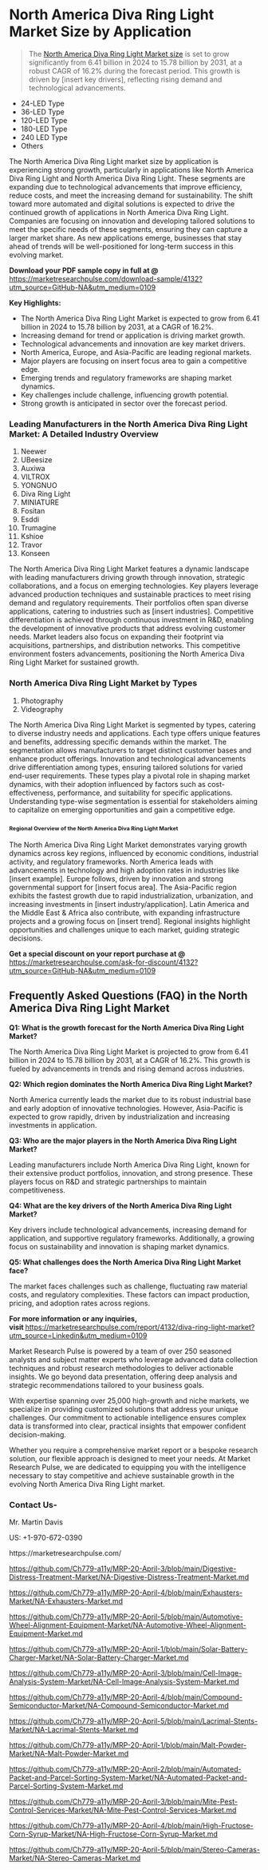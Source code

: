 <h1>North America Diva Ring Light Market&nbsp;Size by Application</h1><blockquote><p>The <a href="https://marketresearchpulse.com/download-sample/4132?utm_source=GitHub-NA&amp;utm_medium=0109">North America Diva Ring Light Market size</a> is set to grow significantly from 6.41 billion in 2024 to 15.78 billion by 2031, at a robust CAGR of 16.2% during the forecast period. This growth is driven by [insert key drivers], reflecting rising demand and technological advancements.</p></blockquote><ul><li>24-LED Type <li> 36-LED Type <li> 120-LED Type <li> 180-LED Type <li> 240 LED Type <li> Others</li></ul><p>The North America Diva Ring Light market size by application is experiencing strong growth, particularly in applications like North America Diva Ring Light and North America Diva Ring Light. These segments are expanding due to technological advancements that improve efficiency, reduce costs, and meet the increasing demand for sustainability. The shift toward more automated and digital solutions is expected to drive the continued growth of applications in North America Diva Ring Light. Companies are focusing on innovation and developing tailored solutions to meet the specific needs of these segments, ensuring they can capture a larger market share. As new applications emerge, businesses that stay ahead of trends will be well-positioned for long-term success in this evolving market.</p><p><strong>Download your PDF sample copy in full at @ </strong><a href="https://marketresearchpulse.com/download-sample/4132?utm_source=GitHub-NA&amp;utm_medium=0109">https://marketresearchpulse.com/download-sample/4132?utm_source=GitHub-NA&amp;utm_medium=0109</a></p><p><strong>Key Highlights: </strong></p><ul><li>The North America Diva Ring Light Market is expected to grow from 6.41 billion in 2024 to 15.78 billion by 2031, at a CAGR of 16.2%.</li><li>Increasing demand for trend or application is driving market growth.</li><li>Technological advancements and innovation are key market drivers.</li><li>North America, Europe, and Asia-Pacific are leading regional markets.</li><li>Major players are focusing on insert focus area to gain a competitive edge.</li><li>Emerging trends and regulatory frameworks are shaping market dynamics.</li><li>Key challenges include challenge, influencing growth potential.</li><li>Strong growth is anticipated in sector over the forecast period.</li></ul><h3>Leading Manufacturers in the North America Diva Ring Light Market: A Detailed Industry Overview</h3><ol><li>Neewer</li><li>UBeesize</li><li>Auxiwa</li><li>VILTROX</li><li>YONGNUO</li><li>Diva Ring Light</li><li>MINIATURE</li><li>Fositan</li><li>Esddi</li><li>Trumagine</li><li>Kshioe</li><li>Travor</li><li>Konseen</li></ol><div class="flex max-w-full flex-col flex-grow"><div class="min-h-8 text-message flex w-full flex-col items-end gap-2 whitespace-normal break-words [.text-message+&amp;]:mt-5" dir="auto" data-message-author-role="assistant" data-message-id="fd8432e4-4910-450d-b182-61b7bfb0a01f" data-message-model-slug="gpt-4o"><div class="flex w-full flex-col gap-1 empty:hidden first:pt-[3px]"><div class="markdown prose w-full break-words dark:prose-invert light"><p>The North America Diva Ring Light Market features a dynamic landscape with leading manufacturers driving growth through innovation, strategic collaborations, and a focus on emerging technologies. Key players leverage advanced production techniques and sustainable practices to meet rising demand and regulatory requirements. Their portfolios often span diverse applications, catering to industries such as [insert industries]. Competitive differentiation is achieved through continuous investment in R&amp;D, enabling the development of innovative products that address evolving customer needs. Market leaders also focus on expanding their footprint via acquisitions, partnerships, and distribution networks. This competitive environment fosters advancements, positioning the North America Diva Ring Light Market for sustained growth.</p></div></div></div></div><h3>North America Diva Ring Light Market by Types</h3><ol><li>Photography <li> Videography</li></ol><div class="flex max-w-full flex-col flex-grow"><div class="min-h-8 text-message flex w-full flex-col items-end gap-2 whitespace-normal break-words [.text-message+&amp;]:mt-5" dir="auto" data-message-author-role="assistant" data-message-id="084470be-0bb7-4664-bddf-5156b4f41249" data-message-model-slug="gpt-4o-mini"><div class="flex w-full flex-col gap-1 empty:hidden first:pt-[3px]"><div class="markdown prose w-full break-words dark:prose-invert light"><p>The North America Diva Ring Light Market is segmented by types, catering to diverse industry needs and applications. Each type offers unique features and benefits, addressing specific demands within the market. The segmentation allows manufacturers to target distinct customer bases and enhance product offerings. Innovation and technological advancements drive differentiation among types, ensuring tailored solutions for varied end-user requirements. These types play a pivotal role in shaping market dynamics, with their adoption influenced by factors such as cost-effectiveness, performance, and suitability for specific applications. Understanding type-wise segmentation is essential for stakeholders aiming to capitalize on emerging opportunities and gain a competitive edge.</p></div></div></div></div><h3><span style="font-size: 11px;">Regional Overview of the North America Diva Ring Light Market</span></h3><div class="flex max-w-full flex-col flex-grow"><div class="min-h-8 text-message flex w-full flex-col items-end gap-2 whitespace-normal break-words [.text-message+&amp;]:mt-5" dir="auto" data-message-author-role="assistant" data-message-id="e9038762-ce64-4e30-91c9-9bd413514231" data-message-model-slug="gpt-4o-mini"><div class="flex w-full flex-col gap-1 empty:hidden first:pt-[3px]"><div class="markdown prose w-full break-words dark:prose-invert light"><p>The North America Diva Ring Light Market demonstrates varying growth dynamics across key regions, influenced by economic conditions, industrial activity, and regulatory frameworks. North America leads with advancements in technology and high adoption rates in industries like [insert example]. Europe follows, driven by innovation and strong governmental support for [insert focus area]. The Asia-Pacific region exhibits the fastest growth due to rapid industrialization, urbanization, and increasing investments in [insert industry/application]. Latin America and the Middle East &amp; Africa also contribute, with expanding infrastructure projects and a growing focus on [insert trend]. Regional insights highlight opportunities and challenges unique to each market, guiding strategic decisions.</p></div></div></div></div><p><strong>Get a special discount on your report purchase at @ </strong><a href="https://marketresearchpulse.com/ask-for-discount/4132?utm_source=GitHub-NA&amp;utm_medium=0109">https://marketresearchpulse.com/ask-for-discount/4132?utm_source=GitHub-NA&amp;utm_medium=0109</a></p><h2>Frequently Asked Questions (FAQ) in the North America Diva Ring Light Market</h2><p><strong>Q1: What is the growth forecast for the North America Diva Ring Light Market?</strong></p><p>The North America Diva Ring Light Market is projected to grow from 6.41 billion in 2024 to 15.78 billion by 2031, at a CAGR of 16.2%. This growth is fueled by advancements in trends and rising demand across industries.</p><p><strong>Q2: Which region dominates the North America Diva Ring Light Market?</strong></p><p>North America currently leads the market due to its robust industrial base and early adoption of innovative technologies. However, Asia-Pacific is expected to grow rapidly, driven by industrialization and increasing investments in application.</p><p><strong>Q3: Who are the major players in the North America Diva Ring Light Market?</strong></p><p>Leading manufacturers include North America Diva Ring Light, known for their extensive product portfolios, innovation, and strong presence. These players focus on R&amp;D and strategic partnerships to maintain competitiveness.</p><p><strong>Q4: What are the key drivers of the North America Diva Ring Light Market?</strong></p><p>Key drivers include technological advancements, increasing demand for application, and supportive regulatory frameworks. Additionally, a growing focus on sustainability and innovation is shaping market dynamics.</p><p><strong>Q5: What challenges does the North America Diva Ring Light Market face?</strong></p><p>The market faces challenges such as challenge, fluctuating raw material costs, and regulatory complexities. These factors can impact production, pricing, and adoption rates across regions.</p><p><strong>For more information or any inquiries, visit&nbsp;</strong><a href="https://marketresearchpulse.com/report/4132/diva-ring-light-market?utm_source=Linkedin&utm_medium=0109">https://marketresearchpulse.com/report/4132/diva-ring-light-market?utm_source=Linkedin&utm_medium=0109</a></p><p>Market Research Pulse is powered by a team of over 250 seasoned analysts and subject matter experts who leverage advanced data collection techniques and robust research methodologies to deliver actionable insights. We go beyond data presentation, offering deep analysis and strategic recommendations tailored to your business goals.</p><p>With expertise spanning over 25,000 high-growth and niche markets, we specialize in providing customized solutions that address your unique challenges. Our commitment to actionable intelligence ensures complex data is transformed into clear, practical insights that empower confident decision-making.</p><p>Whether you require a comprehensive market report or a bespoke research solution, our flexible approach is designed to meet your needs. At Market Research Pulse, we are dedicated to equipping you with the intelligence necessary to stay competitive and achieve sustainable growth in the evolving North America Diva Ring Light market.</p><h3><strong>Contact Us-</strong></h3><p>Mr. Martin Davis</p><p>US: +1-970-672-0390</p><p>https://marketresearchpulse.com/</p><p><a href="https://github.com/Ch779-a11y/MRP-20-April-3/blob/main/Digestive-Distress-Treatment-Market/NA-Digestive-Distress-Treatment-Market.md">https://github.com/Ch779-a11y/MRP-20-April-3/blob/main/Digestive-Distress-Treatment-Market/NA-Digestive-Distress-Treatment-Market.md</a></p><p><a href="https://github.com/Ch779-a11y/MRP-20-April-4/blob/main/Exhausters-Market/NA-Exhausters-Market.md">https://github.com/Ch779-a11y/MRP-20-April-4/blob/main/Exhausters-Market/NA-Exhausters-Market.md</a></p><p><a href="https://github.com/Ch779-a11y/MRP-20-April-5/blob/main/Automotive-Wheel-Alignment-Equipment-Market/NA-Automotive-Wheel-Alignment-Equipment-Market.md">https://github.com/Ch779-a11y/MRP-20-April-5/blob/main/Automotive-Wheel-Alignment-Equipment-Market/NA-Automotive-Wheel-Alignment-Equipment-Market.md</a></p><p><a href="https://github.com/Ch779-a11y/MRP-20-April-1/blob/main/Solar-Battery-Charger-Market/NA-Solar-Battery-Charger-Market.md">https://github.com/Ch779-a11y/MRP-20-April-1/blob/main/Solar-Battery-Charger-Market/NA-Solar-Battery-Charger-Market.md</a></p><p><a href="https://github.com/Ch779-a11y/MRP-20-April-3/blob/main/Cell-Image-Analysis-System-Market/NA-Cell-Image-Analysis-System-Market.md">https://github.com/Ch779-a11y/MRP-20-April-3/blob/main/Cell-Image-Analysis-System-Market/NA-Cell-Image-Analysis-System-Market.md</a></p><p><a href="https://github.com/Ch779-a11y/MRP-20-April-4/blob/main/Compound-Semiconductor-Market/NA-Compound-Semiconductor-Market.md">https://github.com/Ch779-a11y/MRP-20-April-4/blob/main/Compound-Semiconductor-Market/NA-Compound-Semiconductor-Market.md</a></p><p><a href="https://github.com/Ch779-a11y/MRP-20-April-5/blob/main/Lacrimal-Stents-Market/NA-Lacrimal-Stents-Market.md">https://github.com/Ch779-a11y/MRP-20-April-5/blob/main/Lacrimal-Stents-Market/NA-Lacrimal-Stents-Market.md</a></p><p><a href="https://github.com/Ch779-a11y/MRP-20-April-1/blob/main/Malt-Powder-Market/NA-Malt-Powder-Market.md">https://github.com/Ch779-a11y/MRP-20-April-1/blob/main/Malt-Powder-Market/NA-Malt-Powder-Market.md</a></p><p><a href="https://github.com/Ch779-a11y/MRP-20-April-2/blob/main/Automated-Packet-and-Parcel-Sorting-System-Market/NA-Automated-Packet-and-Parcel-Sorting-System-Market.md">https://github.com/Ch779-a11y/MRP-20-April-2/blob/main/Automated-Packet-and-Parcel-Sorting-System-Market/NA-Automated-Packet-and-Parcel-Sorting-System-Market.md</a></p><p><a href="https://github.com/Ch779-a11y/MRP-20-April-3/blob/main/Mite-Pest-Control-Services-Market/NA-Mite-Pest-Control-Services-Market.md">https://github.com/Ch779-a11y/MRP-20-April-3/blob/main/Mite-Pest-Control-Services-Market/NA-Mite-Pest-Control-Services-Market.md</a></p><p><a href="https://github.com/Ch779-a11y/MRP-20-April-4/blob/main/High-Fructose-Corn-Syrup-Market/NA-High-Fructose-Corn-Syrup-Market.md">https://github.com/Ch779-a11y/MRP-20-April-4/blob/main/High-Fructose-Corn-Syrup-Market/NA-High-Fructose-Corn-Syrup-Market.md</a></p><p><a href="https://github.com/Ch779-a11y/MRP-20-April-5/blob/main/Stereo-Cameras-Market/NA-Stereo-Cameras-Market.md">https://github.com/Ch779-a11y/MRP-20-April-5/blob/main/Stereo-Cameras-Market/NA-Stereo-Cameras-Market.md</a></p>
